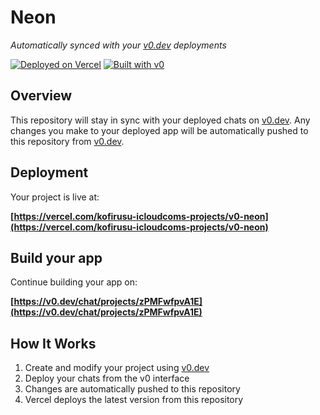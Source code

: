 # Neon

*Automatically synced with your [v0.dev](https://v0.dev) deployments*

[![Deployed on Vercel](https://img.shields.io/badge/Deployed%20on-Vercel-black?style=for-the-badge&logo=vercel)](https://vercel.com/kofirusu-icloudcoms-projects/v0-neon)
[![Built with v0](https://img.shields.io/badge/Built%20with-v0.dev-black?style=for-the-badge)](https://v0.dev/chat/projects/zPMFwfpvA1E)

## Overview

This repository will stay in sync with your deployed chats on [v0.dev](https://v0.dev).
Any changes you make to your deployed app will be automatically pushed to this repository from [v0.dev](https://v0.dev).

## Deployment

Your project is live at:

**[https://vercel.com/kofirusu-icloudcoms-projects/v0-neon](https://vercel.com/kofirusu-icloudcoms-projects/v0-neon)**

## Build your app

Continue building your app on:

**[https://v0.dev/chat/projects/zPMFwfpvA1E](https://v0.dev/chat/projects/zPMFwfpvA1E)**

## How It Works

1. Create and modify your project using [v0.dev](https://v0.dev)
2. Deploy your chats from the v0 interface
3. Changes are automatically pushed to this repository
4. Vercel deploys the latest version from this repository
